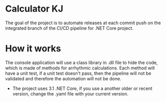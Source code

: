 #  Calculator KJ 

The goal of the project is to automate releases at each commit push on the integrated branch of the CI/CD pipeline for .NET Core project.

# How it works

The console application will use a class library in .dll file to hide the code, which is made of methods for arrhythmic calculations. 
Each method will have a unit test, if a unit test doesn't pass, then the pipeline will not be validated and therefore the automation will not be done.  
  
- The project uses 3.1 .NET Core, if you use a another older or recent version, change the .yaml file with your current version.  

